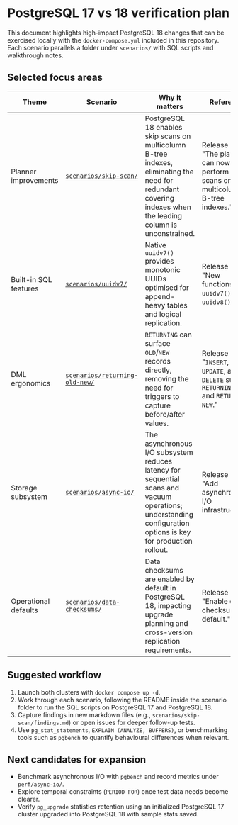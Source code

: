 # PostgreSQL 17 vs 18 verification plan

This document highlights high-impact PostgreSQL 18 changes that can be exercised locally with the `docker-compose.yml` included in this repository. Each scenario parallels a folder under `scenarios/` with SQL scripts and walkthrough notes.

## Selected focus areas

| Theme | Scenario | Why it matters | Reference |
|-------|----------|----------------|-----------|
| Planner improvements | [`scenarios/skip-scan/`](../scenarios/skip-scan) | PostgreSQL 18 enables skip scans on multicolumn B-tree indexes, eliminating the need for redundant covering indexes when the leading column is unconstrained. | Release notes, "The planner can now perform skip scans on multicolumn B-tree indexes." |
| Built-in SQL features | [`scenarios/uuidv7/`](../scenarios/uuidv7) | Native `uuidv7()` provides monotonic UUIDs optimised for append-heavy tables and logical replication. | Release notes, "New functions `uuidv7()` and `uuidv8()`." |
| DML ergonomics | [`scenarios/returning-old-new/`](../scenarios/returning-old-new) | `RETURNING` can surface `OLD`/`NEW` records directly, removing the need for triggers to capture before/after values. | Release notes, "`INSERT`, `UPDATE`, and `DELETE` support `RETURNING OLD` and `RETURNING NEW`." |
| Storage subsystem | [`scenarios/async-io/`](../scenarios/async-io) | The asynchronous I/O subsystem reduces latency for sequential scans and vacuum operations; understanding configuration options is key for production rollout. | Release notes, "Add asynchronous I/O infrastructure." |
| Operational defaults | [`scenarios/data-checksums/`](../scenarios/data-checksums) | Data checksums are enabled by default in PostgreSQL 18, impacting upgrade planning and cross-version replication requirements. | Release notes, "Enable data checksums by default." |

## Suggested workflow
1. Launch both clusters with `docker compose up -d`.
2. Work through each scenario, following the README inside the scenario folder to run the SQL scripts on PostgreSQL 17 and PostgreSQL 18.
3. Capture findings in new markdown files (e.g., `scenarios/skip-scan/findings.md`) or open issues for deeper follow-up tests.
4. Use `pg_stat_statements`, `EXPLAIN (ANALYZE, BUFFERS)`, or benchmarking tools such as `pgbench` to quantify behavioural differences when relevant.

## Next candidates for expansion
- Benchmark asynchronous I/O with `pgbench` and record metrics under `perf/async-io/`.
- Explore temporal constraints (`PERIOD FOR`) once test data needs become clearer.
- Verify `pg_upgrade` statistics retention using an initialized PostgreSQL 17 cluster upgraded into PostgreSQL 18 with sample stats saved.
